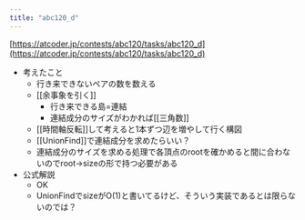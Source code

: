 ```yaml
---
title: "abc120_d"
---
```


[https://atcoder.jp/contests/abc120/tasks/abc120_d](https://atcoder.jp/contests/abc120/tasks/abc120_d)
- 考えたこと
    - 行き来できないペアの数を数える
    - [[余事象を引く]]
        - 行き来できる島=連結
        - 連結成分のサイズがわかれば[[三角数]]
    - [[時間軸反転]]して考えると1本ずつ辺を増やして行く構図
    - [[UnionFind]]で連結成分を求めたらいい？
    - 連結成分のサイズを求める処理で各頂点のrootを確かめると間に合わないのでroot→sizeの形で持つ必要がある
- 公式解説
    - OK
    - UnionFindでsizeがO(1)と書いてるけど、そういう実装であるとは限らないのでは？
